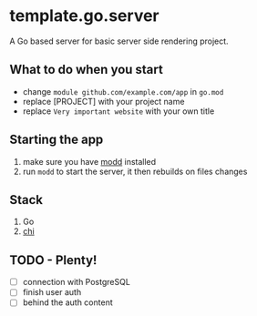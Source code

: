 # template.go.server

A Go based server for basic server side rendering project.

## What to do when you start

- change `module github.com/example.com/app` in `go.mod`
- replace [PROJECT] with your project name
- replace `Very important website` with your own title

## Starting the app

1. make sure you have [modd](https://github.com/cortesi/modd) installed
2. run `modd` to start the server, it then rebuilds on files changes

## Stack

1. Go
2. [chi](github.com/go-chi/chi)

## TODO - Plenty!

- [ ] connection with PostgreSQL
- [ ] finish user auth
- [ ] behind the auth content
